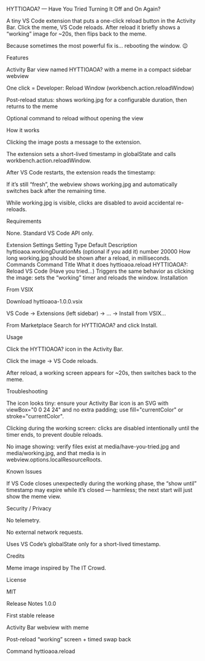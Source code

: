 HYTTIOAOA? — Have You Tried Turning It Off and On Again?

A tiny VS Code extension that puts a one-click reload button in the Activity Bar.
Click the meme, VS Code reloads. After reload it briefly shows a “working” image for ~20s, then flips back to the meme.

Because sometimes the most powerful fix is… rebooting the window. 😉

Features

Activity Bar view named HYTTIOAOA? with a meme in a compact sidebar webview

One click = Developer: Reload Window (workbench.action.reloadWindow)

Post-reload status: shows working.jpg for a configurable duration, then returns to the meme

Optional command to reload without opening the view

How it works

Clicking the image posts a message to the extension.

The extension sets a short-lived timestamp in globalState and calls workbench.action.reloadWindow.

After VS Code restarts, the extension reads the timestamp:

If it’s still “fresh”, the webview shows working.jpg and automatically switches back after the remaining time.

While working.jpg is visible, clicks are disabled to avoid accidental re-reloads.

Requirements

None. Standard VS Code API only.

Extension Settings
Setting	Type	Default	Description
hyttioaoa.workingDurationMs (optional if you add it)	number	20000	How long working.jpg should be shown after a reload, in milliseconds.
Commands
Command	Title	What it does
hyttioaoa.reload	HYTTIOAOA?: Reload VS Code (Have you tried…)	Triggers the same behavior as clicking the image: sets the “working” timer and reloads the window.
Installation

From VSIX

Download hyttioaoa-1.0.0.vsix

VS Code → Extensions (left sidebar) → … → Install from VSIX…

From Marketplace
Search for HYTTIOAOA? and click Install.

Usage

Click the HYTTIOAOA? icon in the Activity Bar.

Click the image → VS Code reloads.

After reload, a working screen appears for ~20s, then switches back to the meme.

Troubleshooting

The icon looks tiny: ensure your Activity Bar icon is an SVG with viewBox="0 0 24 24" and no extra padding; use fill="currentColor" or stroke="currentColor".

Clicking during the working screen: clicks are disabled intentionally until the timer ends, to prevent double reloads.

No image showing: verify files exist at media/have-you-tried.jpg and media/working.jpg, and that media is in webview.options.localResourceRoots.

Known Issues

If VS Code closes unexpectedly during the working phase, the “show until” timestamp may expire while it’s closed — harmless; the next start will just show the meme view.

Security / Privacy

No telemetry.

No external network requests.

Uses VS Code’s globalState only for a short-lived timestamp.

Credits

Meme image inspired by The IT Crowd.

License

MIT

Release Notes
1.0.0

First stable release

Activity Bar webview with meme

Post-reload “working” screen + timed swap back

Command hyttioaoa.reload
